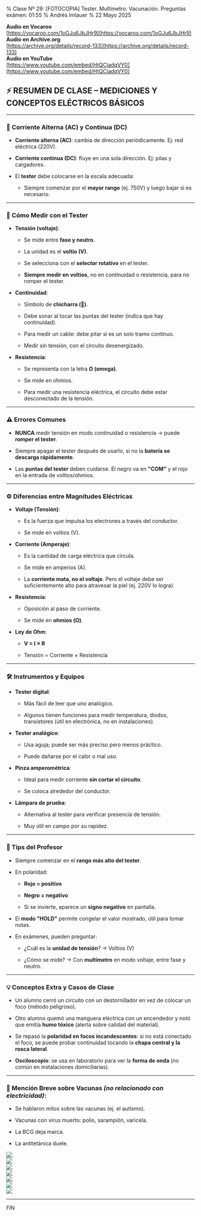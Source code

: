 % Clase Nº 29: [FOTOCOPIA] Tester. Multímetro. Vacunación. Preguntas exámen: 01:55
% Andrés Imlauer
% 22 Mayo 2025

**Audio en Vocaroo**   
[https://vocaroo.com/1oGJu6JbJHr9](https://vocaroo.com/1oGJu6JbJHr9)   
**Audio en Archive.org**   
[https://archive.org/details/record-133](https://archive.org/details/record-133)   
**Audio en YouTube**   
[https://www.youtube.com/embed/HtQCiadqVY0](https://www.youtube.com/embed/HtQCiadqVY0)   



## **⚡ RESUMEN DE CLASE – MEDICIONES Y CONCEPTOS ELÉCTRICOS BÁSICOS**

---

### **🔋 Corriente Alterna (AC) y Continua (DC)**

* **Corriente alterna (AC)**: cambia de dirección periódicamente. Ej: red eléctrica (220V).

* **Corriente continua (DC)**: fluye en una sola dirección. Ej: pilas y cargadores.

* El **tester** debe colocarse en la escala adecuada:

  * Siempre comenzar por el **mayor rango** (ej. 750V) y luego bajar si es necesario.

---

### **🧪 Cómo Medir con el Tester**

* **Tensión (voltaje)**:

  * Se mide entre **fase y neutro**.

  * La unidad es el **voltio (V)**.

  * Se selecciona con el **selector rotativo** en el tester.

  * **Siempre medir en voltios**, no en continuidad o resistencia, para no romper el tester.

* **Continuidad**:

  * Símbolo de **chicharra (🔔)**.

  * Debe sonar al tocar las puntas del tester (indica que hay continuidad).

  * Para medir un cable: debe pitar si es un solo tramo continuo.

  * Medir sin tensión, con el circuito desenergizado.

* **Resistencia**:

  * Se representa con la letra **Ω (omega)**.

  * Se mide en ohmios.

  * Para medir una resistencia eléctrica, el circuito debe estar desconectado de la tensión.

---

### **⚠️ Errores Comunes**

* **NUNCA** medir tensión en modo continuidad o resistencia → puede **romper el tester**.

* Siempre apagar el tester después de usarlo, si no la **batería se descarga rápidamente**.

* Las **puntas del tester** deben cuidarse. El negro va en **"COM"** y el rojo en la entrada de voltios/ohmios.

---

### **⚙️ Diferencias entre Magnitudes Eléctricas**

* **Voltaje (Tensión)**:

  * Es la fuerza que impulsa los electrones a través del conductor.

  * Se mide en voltios (V).

* **Corriente (Amperaje)**:

  * Es la cantidad de carga eléctrica que circula.

  * Se mide en amperios (A).

  * La **corriente mata, no el voltaje**. Pero el voltaje debe ser suficientemente alto para atravesar la piel (ej. 220V lo logra).

* **Resistencia**:

  * Oposición al paso de corriente.

  * Se mide en **ohmios (Ω)**.

* **Ley de Ohm**:

  * **V \= I × R**

  * Tensión \= Corriente × Resistencia

---

### **🛠️ Instrumentos y Equipos**

* **Tester digital**:

  * Más fácil de leer que uno analógico.

  * Algunos tienen funciones para medir temperatura, diodos, transistores (útil en electrónica, no en instalaciones).

* **Tester analógico**:

  * Usa aguja; puede ser más preciso pero menos práctico.

  * Puede dañarse por el calor o mal uso.

* **Pinza amperométrica**:

  * Ideal para medir corriente **sin cortar el circuito**.

  * Se coloca alrededor del conductor.

* **Lámpara de prueba**:

  * Alternativa al tester para verificar presencia de tensión.

  * Muy útil en campo por su rapidez.

---

### **🧠 Tips del Profesor**

* Siempre comenzar en el **rango más alto del tester**.

* En polaridad:

  * **Rojo \= positivo**

  * **Negro \= negativo**

  * Si se invierte, aparece un **signo negativo** en pantalla.

* El **modo "HOLD"** permite congelar el valor mostrado, útil para tomar notas.

* En exámenes, pueden preguntar:

  * ¿Cuál es la **unidad de tensión**? → Voltios (V)

  * ¿Cómo se mide? → Con **multímetro** en modo voltaje, entre fase y neutro.

---

### **💡 Conceptos Extra y Casos de Clase**

* Un alumno cerró un circuito con un destornillador en vez de colocar un foco (método peligroso).

* Otro alumno quemó una manguera eléctrica con un encendedor y notó que emitía **humo tóxico** (alerta sobre calidad del material).

* Se repasó la **polaridad en focos incandescentes**: si no está conectado el foco, se puede probar continuidad tocando la **chapa central y la rosca lateral**.

* **Osciloscopio**: se usa en laboratorio para ver la **forma de onda** (no común en instalaciones domiciliarias).

---

### **💉 Mención Breve sobre Vacunas *(no relacionado con electricidad)*:**

* Se hablaron mitos sobre las vacunas (ej. el autismo).

* Vacunas con virus muerto: polio, sarampión, varicela.

* La BCG deja marca.

* La antitetánica duele.

   
![](https://blogger.googleusercontent.com/img/b/R29vZ2xl/AVvXsEgXtavB1-TiPEvGOlLmYNBXZ1gMKACk9_nFN9kMT-sGTpXYbZioUxW3eRcqrtPuz6TlUvyKO2XDuKyem8DXfbO9gS3j1PsTNm3cEky-TL3EsIxXgfcFDfpSia3-kxvIbA-n_7psq77ox22AhaozxSCEyDi3miVvZcm2flTZ_HRX8GBXv8GymWHjC3TRe_E/s4160/IMG-20250521-WA0001.jpg)   
![](https://blogger.googleusercontent.com/img/b/R29vZ2xl/AVvXsEiG-5GegzNVfLEyAvZgTZvtlRazWISsdG8ZbjPjSjQMhrusuZYuofrfHWwkUjAG96KFRLVtiN5PPxLiKfjqZ9Ele_D9kD-8CjylZMfOiQuoijghpZCIasl8_dVJ4hVXEpMNGDY-oGWtO8ESPLSQPsYKVBkO5MGSDlKnLSGkivNfsGu0j7avHU3w4eNj6t8/s4160/IMG_20250521_190009411.jpg)   
![](https://blogger.googleusercontent.com/img/b/R29vZ2xl/AVvXsEj5eMvbIy2djkiFiWr12ppokweQwJJ9FVd5BdDKLrD2e3DPRqeuqhR80EP3mzlzIK4Z5Fy9XYhgQqCx4sliKuZ65MPh4-mz-eaMl28aoAj1NwTHwcJzrJ_IbJGh1AWsmb5iXNqXJlo2ktzV-Hv6J82bssd-dSCy3alkrvCh13Z_cZSWvx0azpdOahi1DEQ/s4160/IMG_20250521_203311224.jpg)   
![](https://blogger.googleusercontent.com/img/b/R29vZ2xl/AVvXsEjzkiHpG-htkzIB093m87J6gpD8EjB_h0lkDm_QoXQPkCO7tf7Jc7RFQ4qbudwe1e41LP31VqnQ6KsVq_0VcT1qnC5Yk5LfX2PwHxRI3-LWn160WITlMBECG8z3_O8dAODnQ4649I2egOcsMEXsfOkShGL5GSzMscZvX_NB4vwRxCddSRFMH6p3Pa7Au6Q/s4160/IMG_20250521_203316800_HDR.jpg)   
![](https://blogger.googleusercontent.com/img/b/R29vZ2xl/AVvXsEjvre-Hj87NoGQXXH_BCVMDNQpcmkqkIuU6RNMW22AAben3D-iJUQwcXA6L6YYsO-NieZR3-fcT3sWKoh9F2MgCGHM5ajWoiBZNsBMCmDSYHU_H53g3iViJZhHb_GJXJMY9hcChVs0_wbOmKK8eVArMZC6LWyYvk6TV0rCWOlPbMR-M_ex9rDaVMkIA-1o/s4160/IMG_20250521_203341032.jpg)   
![](https://blogger.googleusercontent.com/img/b/R29vZ2xl/AVvXsEg-GufNCbtnOkmZJHjJieuigmzFPioQd0oWTgpe7u1nKQakxSTMCroSTpVsPlFyEqF9qv40tgZnN32CTvldTtsfV3yn_FGzHrpcQMDDeeS1hs8XcY546M_MqtYfDcv2QrHKxzEGtVsZNP_Hzv-QUw1OjGEtY6RnEZweEmERImyTFXAVIDvO7l64Ag344Vo/s4160/IMG_20250521_203356574.jpg)   
![](https://blogger.googleusercontent.com/img/b/R29vZ2xl/AVvXsEjTgRCKyq_7U6qzG7ZljTa1KIchO81CeaCG2EKSXF5CIG0ilNyXceEKVVKkNNeWysd8nQmGQfdkg6Wx06l-YPrzG6uBGLl-bMGr2aHar500DVwpX9VR-hhyphenhyphenSU3ZfvX9h64aGFXhIXLK35Fbn9uPUSopITRi-37OW5OJF5jf7e1bEo4aBhKvlZVkVrjhqME/s4160/IMG_20250522_092703160.jpg)   
   
---    

FIN
